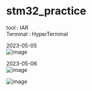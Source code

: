 # stm32_practice
tool : IAR  
Terminal : HyperTerminal  
  
2023-05-05  
![image](https://user-images.githubusercontent.com/94602114/236396892-758c89d9-6c9e-48f3-8c97-89c6042ac33b.png)

2023-05-06  
![image](https://user-images.githubusercontent.com/94602114/236626607-1a8e4179-5c56-46f3-a78c-25fe0a9682af.png)
  
![image](https://user-images.githubusercontent.com/94602114/236626585-1837623a-fbf1-4be7-8698-383501fab2b1.png)
